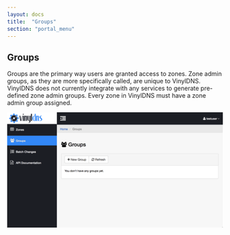 ```yaml
---
layout: docs
title:  "Groups"
section: "portal_menu"
---
```


## Groups

Groups are the primary way users are granted access to zones. Zone admin groups, as they are more specifically called, are unique to VinylDNS. VinylDNS does not currently integrate with any services to generate pre-defined zone admin groups. Every zone in VinylDNS must have a zone admin group assigned.

![Groups main screenshot](../img/portal/groups-main.png)
